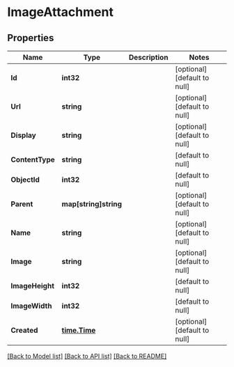 # ImageAttachment

## Properties
Name | Type | Description | Notes
------------ | ------------- | ------------- | -------------
**Id** | **int32** |  | [optional] [default to null]
**Url** | **string** |  | [optional] [default to null]
**Display** | **string** |  | [optional] [default to null]
**ContentType** | **string** |  | [default to null]
**ObjectId** | **int32** |  | [default to null]
**Parent** | **map[string]string** |  | [optional] [default to null]
**Name** | **string** |  | [optional] [default to null]
**Image** | **string** |  | [optional] [default to null]
**ImageHeight** | **int32** |  | [default to null]
**ImageWidth** | **int32** |  | [default to null]
**Created** | [**time.Time**](time.Time.md) |  | [optional] [default to null]

[[Back to Model list]](../README.md#documentation-for-models) [[Back to API list]](../README.md#documentation-for-api-endpoints) [[Back to README]](../README.md)


